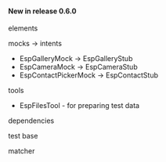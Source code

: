 #### New in release 0.6.0

elements

mocks -> intents

* EspGalleryMock -> EspGalleryStub
* EspCameraMock -> EspCameraStub
* EspContactPickerMock -> EspContactStub

tools

* EspFilesTool - for preparing test data

dependencies

test base

matcher